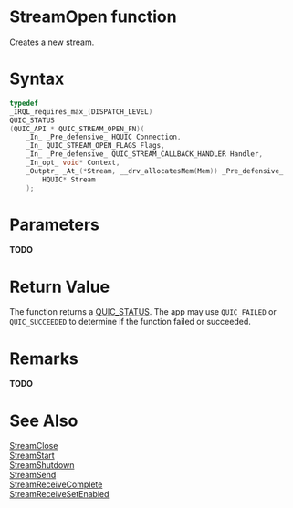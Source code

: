 StreamOpen function
======

Creates a new stream.

# Syntax

```C
typedef
_IRQL_requires_max_(DISPATCH_LEVEL)
QUIC_STATUS
(QUIC_API * QUIC_STREAM_OPEN_FN)(
    _In_ _Pre_defensive_ HQUIC Connection,
    _In_ QUIC_STREAM_OPEN_FLAGS Flags,
    _In_ _Pre_defensive_ QUIC_STREAM_CALLBACK_HANDLER Handler,
    _In_opt_ void* Context,
    _Outptr_ _At_(*Stream, __drv_allocatesMem(Mem)) _Pre_defensive_
        HQUIC* Stream
    );
```

# Parameters

**TODO**

# Return Value

The function returns a [QUIC_STATUS](QUIC_STATUS.md). The app may use `QUIC_FAILED` or `QUIC_SUCCEEDED` to determine if the function failed or succeeded.

# Remarks

**TODO**

# See Also

[StreamClose](StreamClose.md)<br>
[StreamStart](StreamStart.md)<br>
[StreamShutdown](StreamShutdown.md)<br>
[StreamSend](StreamSend.md)<br>
[StreamReceiveComplete](StreamReceiveComplete.md)<br>
[StreamReceiveSetEnabled](StreamReceiveSetEnabled.md)<br>
